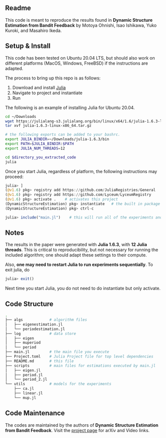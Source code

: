## Readme

This code is meant to reproduce the results found in **Dynamic Structure Estimation from Bandit Feedback** by Motoya Ohnishi, Isao Ishikawa, Yuko Kuroki, and Masahiro Ikeda.

## Setup & Install

This code has been tested on Ubuntu 20.04 LTS, but should also work on different platforms (MacOS, Windows, FreeBSD) if the instructions are adapted.

The process to bring up this repo is as follows:
1. Download and install [Julia](https://julialang.org/)
2. Navigate to project and instantiate 
3. Run

The following is an example of installing Julia for Ubuntu 20.04.
```bash
cd ~/Downloads
wget https://julialang-s3.julialang.org/bin/linux/x64/1.6/julia-1.6.3-linux-x86_64.tar.gz
tar xvf julia-1.6.3-linux-x86_64.tar.gz

# the following exports can be added to your bashrc.
export JULIA_BINDIR=~/Downloads/julia-1.6.3/bin
export PATH=$JULIA_BINDIR:$PATH
export JULIA_NUM_THREADS=12

cd $directory_you_extracted_code
julia
```

Once you start Julia, regardless of platform, the following instructions may proceed:
```julia
julia> ]
(@v1.6) pkg> registry add https://github.com/JuliaRegistries/General
(@v1.6) pkg> registry add https://github.com/Lyceum/LyceumRegistry     # add Lyceum registry
(@v1.6) pkg> activate .    # activates this project
(DynamicStructureEstimation) pkg> instantiate   # the built in package manager downloads, installs dependences
(DynamicStructureEstimation) pkg> ctrl-c

julia> include("main.jl")    # this will run all of the experiments and display the results at the end; it will take only a few minutes.
```

## Notes

The results in the paper were generated with **Julia 1.6.3**, with **12 Julia threads**. This is critical to reproducibility, but not necessary for running the included algorithm; one should adapt these settings to their compute.

Also, **one may need to restart Julia to run experiments sequentially**.  To exit julia, do
```julia
julia> exit()
```
Next time you start Julia, you do not need to do instantiate but only activate.

## Code Structure

```bash
.
├── algs            # algorithm files
│   ├── eigenestimation.jl    
│   └── periodestimation.jl   
├── log             # data store
│   ├── eigen
│   ├── muperiod
│   └── period
├── main.jl         # the main file you execute
├── Project.toml    # Julia Project file for top level dependencies
├── README.md       # this file
├── scripts         # main files for estimations executed by main.jl
│   ├── eigen.jl    
│   ├── period.jl   
│   └── period_2.jl 
└── utils           # models for the experiments
    ├── ca.jl       
    ├── linear.jl   
    └── mup.jl      


```
## Code Maintenance

The codes are maintained by the authors of **Dynamic Structure Estimation from Bandit Feedback**.
Visit the [project page](https://sites.google.com/view/dsefbf/) for arXiv and Video links.
